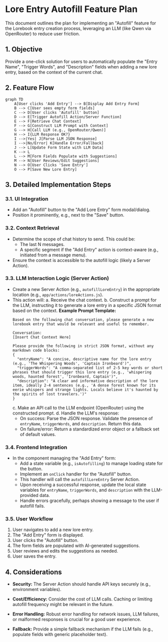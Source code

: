 # Lore Entry Autofill Feature Plan

This document outlines the plan for implementing an "Autofill" feature for the Lorebook entry creation process, leveraging an LLM (like Qwen via OpenRouter) to reduce user friction.

## 1. Objective

Provide a one-click solution for users to automatically populate the "Entry Name", "Trigger Words", and "Description" fields when adding a new lore entry, based on the context of the current chat.

## 2. Feature Flow

```mermaid
graph TD
    A[User clicks 'Add Entry'] --> B[Display Add Entry Form]
    B --> C[User sees empty form fields]
    C --> D[User clicks 'Autofill' button]
    D --> E[Trigger Autofill Action/Server Function]
    E --> F[Retrieve Chat Context]
    F --> G[Construct LLM Prompt with Context]
    G --> H[Call LLM (e.g., OpenRouter/Qwen)]
    H --> I{LLM Response OK?}
    I -->|Yes| J[Parse LLM JSON Response]
    I -->|No/Error| K[Handle Error/Fallback]
    J --> L[Update Form State with LLM Data]
    K --> L
    L --> M[Form Fields Populate with Suggestions]
    M --> N[User Reviews/Edit Suggestions]
    N --> O[User Clicks 'Save Entry']
    O --> P[Save New Lore Entry]
```

## 3. Detailed Implementation Steps

### 3.1. UI Integration
- Add an "Autofill" button to the "Add Lore Entry" form modal/dialog.
- Position it prominently, e.g., next to the "Save" button.

### 3.2. Context Retrieval
- Determine the scope of chat history to send. This could be:
  - The last N messages.
  - A specific segment if the "Add Entry" action is context-aware (e.g., initiated from a message menu).
- Ensure the context is accessible to the autofill logic (likely a Server Action).

### 3.3. LLM Interaction Logic (Server Action)
- Create a new Server Action (e.g., `autofillLoreEntry`) in the appropriate location (e.g., `app/actions/loreActions.js`).
- This action will:
  a. Receive the chat context.
  b. Construct a prompt for the LLM, instructing it to generate a lore entry in a specific JSON format based on the context.
     **Example Prompt Template:**
     ```
     Based on the following chat conversation, please generate a new lorebook entry that would be relevant and useful to remember.

     Conversation:
     [Insert Chat Context Here]

     Please provide the following in strict JSON format, without any markdown code blocks:
     {
       "entryName": "A concise, descriptive name for the lore entry (e.g., 'The Whispering Woods', 'Captain Ironbeard')",
       "triggerWords": "A comma-separated list of 2-5 key words or short phrases that should trigger this lore entry (e.g., 'whispering woods, haunted forest', 'Ironbeard, Captain')",
       "description": "A clear and informative description of the lore item, ideally 2-4 sentences (e.g., 'A dense forest known for its eerie whispers and strange lights. Locals believe it's haunted by the spirits of lost travelers.')"
     }
     ```
  c. Make an API call to the LLM endpoint (OpenRouter) using the constructed prompt.
  d. Handle the LLM's response:
     - On success: Parse the JSON response. Validate the presence of `entryName`, `triggerWords`, and `description`. Return this data.
     - On failure/error: Return a standardized error object or a fallback set of default values.

### 3.4. Frontend Integration
- In the component managing the "Add Entry" form:
  - Add a state variable (e.g., `isAutofilling`) to manage loading state for the button.
  - Implement an `onClick` handler for the "Autofill" button.
  - This handler will call the `autofillLoreEntry` Server Action.
  - Upon receiving a successful response, update the local state variables for `entryName`, `triggerWords`, and `description` with the LLM-provided data.
  - Handle errors gracefully, perhaps showing a message to the user if autofill fails.

### 3.5. User Workflow
1. User navigates to add a new lore entry.
2. The "Add Entry" form is displayed.
3. User clicks the "Autofill" button.
4. The form fields are populated with AI-generated suggestions.
5. User reviews and edits the suggestions as needed.
6. User saves the entry.

## 4. Considerations
- **Security:** The Server Action should handle API keys securely (e.g., environment variables).

- **Cost/Efficiency:** Consider the cost of LLM calls. Caching or limiting autofill frequency might be relevant in the future.
- **Error Handling:** Robust error handling for network issues, LLM failures, or malformed responses is crucial for a good user experience.
- **Fallback:** Provide a simple fallback mechanism if the LLM fails (e.g., populate fields with generic placeholder text).